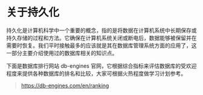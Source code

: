 # 关于持久化

持久化是计算机科学中一个重要的概念，指的是将数据在计算机系统中长期保存或持久存储的过程和方法。它确保在计算机系统关闭或断电后，数据能够被保留并在需要时恢复。我们平时接触最多的应该就是其在数据库管理系统方面的应用了，这一部分主要介绍使用过的数据库相关的知识点。

下面是数据库排行网站 db-engines 官网，它根据综合指标来评估数据库的受欢迎程度来提供各种数据库的排名和比较，大家可根据火热程度做学习计划参考。
> https://db-engines.com/en/ranking